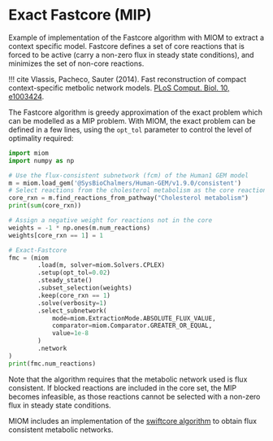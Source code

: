 # Exact Fastcore (MIP)

Example of implementation of the Fastcore algorithm with MIOM to extract a context specific model.
Fastcore defines a set of core reactions that is forced to be active (carry a non-zero flux in steady state conditions), and minimizes the set of non-core reactions.

!!! cite
    Vlassis, Pacheco, Sauter (2014). Fast reconstruction of compact context-specific metbolic network models. [PLoS Comput. Biol. 10, e1003424](https://journals.plos.org/ploscompbiol/article?id=10.1371/journal.pcbi.1003424).


The Fastcore algorithm is greedy approximation of the exact problem which can be modelled as a MIP problem. With MIOM, the exact problem can be defined in a few lines, using the `opt_tol` parameter to control the level of optimality required:

```python
import miom
import numpy as np

# Use the flux-consistent subnetwork (fcm) of the Human1 GEM model 
m = miom.load_gem('@SysBioChalmers/Human-GEM/v1.9.0/consistent')
# Select reactions from the cholesterol metabolism as the core reactions to keep
core_rxn = m.find_reactions_from_pathway("Cholesterol metabolism")
print(sum(core_rxn))

# Assign a negative weight for reactions not in the core
weights = -1 * np.ones(m.num_reactions)
weights[core_rxn == 1] = 1

# Exact-Fastcore
fmc = (miom
        .load(m, solver=miom.Solvers.CPLEX)
        .setup(opt_tol=0.02)
        .steady_state()
        .subset_selection(weights)
        .keep(core_rxn == 1)
        .solve(verbosity=1)
        .select_subnetwork(
            mode=miom.ExtractionMode.ABSOLUTE_FLUX_VALUE,
            comparator=miom.Comparator.GREATER_OR_EQUAL,
            value=1e-8
        )
        .network
)
print(fmc.num_reactions)
```

Note that the algorithm requires that the metabolic network used is flux consistent. If blocked reactions are included in the core set, the MIP becomes infeasible, as those reactions cannot be selected with a non-zero flux in steady state conditions.

MIOM includes an implementation of the [swiftcore algorithm](https://mtefagh.github.io/swiftcore/) to obtain flux consistent metabolic networks. 